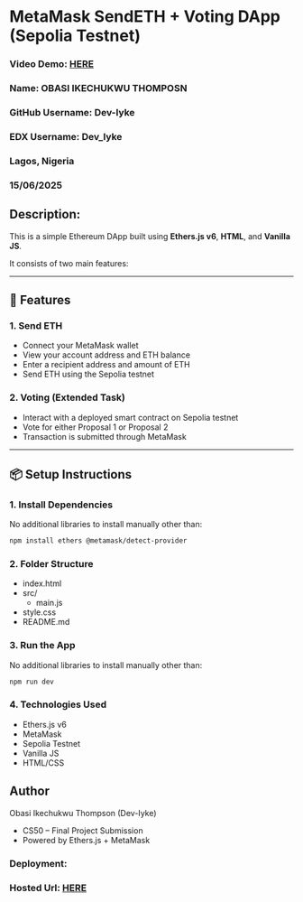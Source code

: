 # MetaMask SendETH + Voting DApp (Sepolia Testnet)

### Video Demo:  [HERE](https://www.youtube.com/watch?v=EFmQR_qXg-4)
### Name: OBASI IKECHUKWU THOMPOSN
### GitHub Username: Dev-Iyke
### EDX Username: Dev_Iyke
### Lagos, Nigeria
### 15/06/2025

## Description:
This is a simple Ethereum DApp built using **Ethers.js v6**, **HTML**, and **Vanilla JS**.

It consists of two main features:

---

## 🚀 Features

### 1. **Send ETH**
- Connect your MetaMask wallet
- View your account address and ETH balance
- Enter a recipient address and amount of ETH
- Send ETH using the Sepolia testnet

### 2. **Voting (Extended Task)**
- Interact with a deployed smart contract on Sepolia testnet
- Vote for either Proposal 1 or Proposal 2
- Transaction is submitted through MetaMask

---

## 📦 Setup Instructions

### 1. Install Dependencies
No additional libraries to install manually other than:
```bash
npm install ethers @metamask/detect-provider
```

### 2. Folder Structure
- index.html
- src/
  - main.js
- style.css
- README.md

### 3. Run the App
No additional libraries to install manually other than:
```bash
npm run dev
```

### 4. Technologies Used
- Ethers.js v6
- MetaMask
- Sepolia Testnet
- Vanilla JS
- HTML/CSS

## Author
Obasi Ikechukwu Thompson (Dev-Iyke)
- CS50 – Final Project Submission
- Powered by Ethers.js + MetaMask

### Deployment:
### Hosted Url:  [HERE](https://metamask-eth-dapp.vercel.app/)